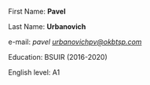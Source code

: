 First Name: **Pavel**

Last Name: **Urbanovich**

e-mail: *pavel urbanovichpv@okbtsp.com*

Education: BSUIR (2016-2020)

English level: A1
